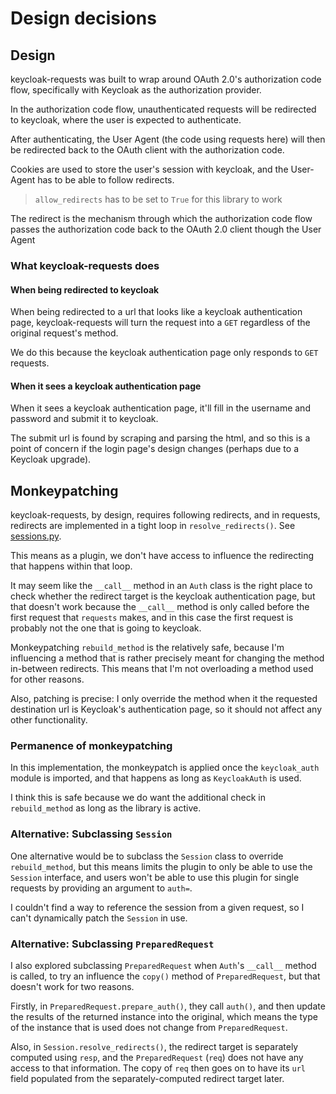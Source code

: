 # Design decisions

## Design

keycloak-requests was built to wrap around OAuth 2.0's authorization code flow,
specifically with Keycloak as the authorization provider.

In the authorization code flow, unauthenticated requests will be redirected to
keycloak, where the user is expected to authenticate.

After authenticating, the User Agent (the code using requests here) will then
be redirected back to the OAuth client with the authorization code.

Cookies are used to store the user's session with keycloak, and the User-Agent
has to be able to follow redirects.

> `allow_redirects` has to be set to `True` for this library to work

The redirect is the mechanism through which the authorization code flow passes
the authorization code back to the OAuth 2.0 client though the User Agent

### What keycloak-requests does

#### When being redirected to keycloak

When being redirected to a url that looks like a keycloak
authentication page, keycloak-requests will turn the request into a `GET`
regardless of the original request's method.

We do this because the keycloak authentication page only responds to `GET`
requests.

#### When it sees a keycloak authentication page

When it sees a keycloak authentication page, it'll fill in the username and
password and submit it to keycloak.

The submit url is found by scraping and parsing the html, and so this is a
point of concern if the login page's design changes (perhaps due to a Keycloak
upgrade).


## Monkeypatching

keycloak-requests, by design, requires following redirects, and in requests,
redirects are implemented in a tight loop in `resolve_redirects()`. See
[sessions.py](https://github.com/psf/requests/blob/master/requests/sessions.py).

This means as a plugin, we don't have access to influence the redirecting that
happens within that loop.

It may seem like the `__call__` method in an `Auth` class is the right place to
check whether the redirect target is the keycloak authentication page, but that
doesn't work because the `__call__` method is only called before the first
request that `requests` makes, and in this case the first request is probably
not the one that is going to keycloak.

Monkeypatching `rebuild_method` is the relatively safe, because I'm influencing
a method that is rather precisely meant for changing the method in-between
redirects. This means that I'm not overloading a method used for other reasons.

Also, patching is precise: I only override the method when it the requested
destination url is Keycloak's authentication page, so it should not affect any
other functionality.

### Permanence of monkeypatching

In this implementation, the monkeypatch is applied once the `keycloak_auth`
module is imported, and that happens as long as `KeycloakAuth` is used.

I think this is safe because we do want the additional check in
`rebuild_method` as long as the library is active.

### Alternative: Subclassing `Session`

One alternative would be to subclass the `Session` class to override
`rebuild_method`, but this means limits the plugin to only be able to use the
`Session` interface, and users won't be able to use this plugin for single
requests by providing an argument to `auth=`.

I couldn't find a way to reference the session from a given request, so I can't
dynamically patch the `Session` in use.

### Alternative: Subclassing `PreparedRequest`

I also explored subclassing `PreparedRequest` when `Auth`'s `__call__` method
is called, to try an influence the `copy()` method of `PreparedRequest`, but
that doesn't work for two reasons.

Firstly, in `PreparedRequest.prepare_auth()`, they call `auth()`, and then
update the results of the returned instance into the original, which means the
type of the instance that is used does not change from `PreparedRequest`.

Also, in `Session.resolve_redirects()`, the redirect target is separately
computed using `resp`, and the `PreparedRequest` (`req`) does not have any
access to that information. The copy of `req` then goes on to have its `url`
field populated from the separately-computed redirect target later.
